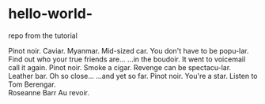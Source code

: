# hello-world-
repo from the tutorial



Pinot noir. Caviar. Myanmar. Mid-sized car.
You don't have to be popu-lar. 
Find out who your true friends are...
...in the boudoir.
It went to voicemail call it again. 
Pinot noir. 
Smoke a cigar. 
Revenge can be spectacu-lar. 
Leather bar.
Oh so close...
...and yet so far. 
Pinot noir. 
You're a star. 
Listen to Tom Berengar.  
Roseanne Barr
Au revoir. 
